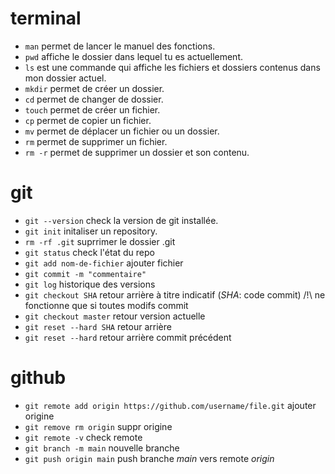 
# terminal
+ `man` permet de lancer le manuel des fonctions.
+ `pwd` affiche le dossier dans lequel tu es actuellement.
+ `ls` est une commande qui affiche les fichiers et dossiers contenus dans mon dossier actuel.
+ `mkdir` permet de créer un dossier.
+ `cd` permet de changer de dossier.
+ `touch` permet de créer un fichier.
+ `cp` permet de copier un fichier.
+ `mv` permet de déplacer un fichier ou un dossier.
+ `rm` permet de supprimer un fichier.
+ `rm -r` permet de supprimer un dossier et son contenu.

# git
+ `git --version` check la version de git installée.
+ `git init` initaliser un repository.
+ `rm -rf .git` suprrimer le dossier .git
+ `git status` check l'état du repo
+ `git add nom-de-fichier` ajouter fichier
+ `git commit -m "commentaire"`
+ `git log` historique des versions
+ `git checkout SHA` retour arrière à titre indicatif (*SHA*: code commit) /!\ ne fonctionne que si toutes modifs commit
+ `git checkout master` retour version actuelle
+ `git reset --hard SHA` retour arrière 
+ `git reset --hard` retour arrière commit précédent

# github
+ `git remote add origin https://github.com/username/file.git` ajouter origine
+ `git remove rm origin` suppr origine
+ `git remote -v` check remote
+ `git branch -m main` nouvelle branche
+ `git push origin main` push branche *main* vers remote *origin*